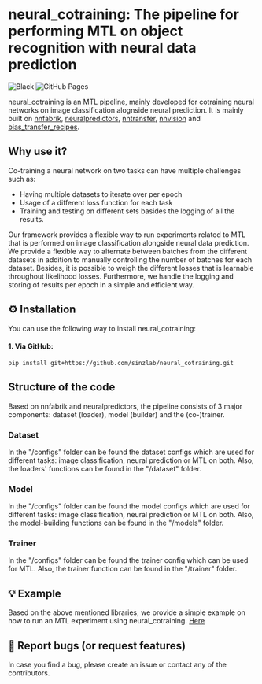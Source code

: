 # neural_cotraining: The pipeline for performing MTL on object recognition with neural data prediction

![Black](https://github.com/sinzlab/nnfabrik/workflows/Black/badge.svg)
![GitHub Pages](https://github.com/sinzlab/nnfabrik/workflows/GitHub%20Pages/badge.svg?branch=master)

neural_cotraining is an MTL pipeline, mainly developed for cotraining neural networks on image classification alognside neural prediction. It is mainly built on [nnfabrik](https://github.com/sinzlab/nnfabrik), [neuralpredictors](https://github.com/sinzlab/neuralpredictors), [nntransfer](https://github.com/sinzlab/nntransfer), [nnvision](https://github.com/sinzlab/nnvision) and [bias_transfer_recipes](https://github.com/sinzlab/bias_transfer_recipes).

## Why use it?

Co-training a neural network on two tasks can have multiple challenges such as:
- Having multiple datasets to iterate over per epoch
- Usage of a different loss function for each task
- Training and testing on different sets basides the logging of all the results.

Our framework provides a flexible way to run experiments related to MTL that is performed on image classification alongside neural data prediction. We provide a flexible way to alternate between batches from the different datasets in addition to manually controlling the number of batches for each dataset. Besides, it is possible to weigh the different losses that is learnable throughout likelihood losses. Furthermore, we handle the logging and storing of results per epoch in a simple and efficient way.

## :gear: Installation

You can use the following way to install neural_cotraining:

#### 1. Via GitHub:
```
pip install git+https://github.com/sinzlab/neural_cotraining.git
```

## Structure of the code 

Based on nnfabrik and neuralpredictors, the pipeline consists of 3 major components: dataset (loader), model (builder) and the (co-)trainer.
### Dataset
In the "/configs" folder can be found the dataset configs which are used for different tasks: image classification, neural prediction or MTL on both. Also, the loaders' functions can be found in the "/dataset" folder.
### Model
In the "/configs" folder can be found the model configs which are used for different tasks: image classification, neural prediction or MTL on both. Also, the model-building functions can be found in the "/models" folder.
### Trainer
In the "/configs" folder can be found the trainer config which can be used for MTL. Also, the trainer function can be found in the "/trainer" folder.

## :bulb: Example

Based on the above mentioned libraries, we provide a simple example on how to run an MTL experiment using neural_cotraining. 
[Here](./examples/notebooks/nnfabrik_example.ipynb)


## :bug: Report bugs (or request features)

In case you find a bug, please create an issue or contact any of the contributors.

